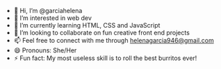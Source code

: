- 👋 Hi, I’m @garciahelena
- 👀 I’m interested in web dev
- 🌱 I’m currently learning HTML, CSS and JavaScript
- 💞️ I’m looking to collaborate on fun creative front end projects
- 📫 Feel free to connect with me through helenagarcia946@gmail.com
- 😄 Pronouns: She/Her
- ⚡ Fun fact: My most useless skill is to roll the best burritos ever!

<!---
garciahelena/garciahelena is a ✨ special ✨ repository because its `README.md` (this file) appears on your GitHub profile.
You can click the Preview link to take a look at your changes.
--->
